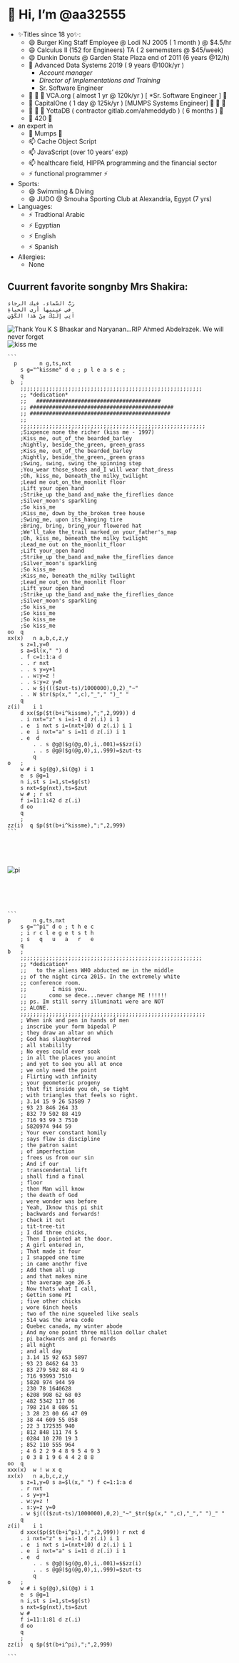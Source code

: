 <!---
aa32555/aa32555 is a ✨ special ✨ repository because its `README.md` (this file) appears on your GitHub profile.
You can click the Preview link to take a look at your changes.

- 👋 Hi, I’m @aa32555
- 👀 I’m interested in ...
- 🌱 I’m currently learning ...
- 💞️ I’m looking to collaborate on ...
- 📫 How to reach me ...
- 😄 Pronouns: ...
- ⚡ Fun fact: ...
--->
# 👋 Hi, I’m @aa32555

- ✨Titles since 18 yo✨:
  - 😄 Burger King Staff Employee @ Lodi NJ 2005 ( 1 month ) @ $4.5/hr
  - 😄 Calculus II (152 for Engineers) TA ( 2 sememsters @ $45/week)
  - 😄 Dunkin Donuts @ Garden State Plaza  end of 2011 (6 years @12/h)
  - 👀 Advanced Data Systems 2019 ( 9 years @100k/yr )
    - *Account manager*
    - *Director of Implementations and Training*
    - Sr. Software Engineer
  - 💞️ 💞️ 💞️ VCA.org ( almost 1 yr @ 120k/yr ) [ *Sr. Software Engineer ]  💞️
  - 💞️       CapitalOne ( 1 day @ 125k/yr ) [MUMPS Systems Engineer] 💞️ 💞️ 💞️ 
  - 💞️ 💞️ 💞️ YottaDB ( contractor gitlab.com/ahmeddydb ) ( 6 months )      💞️
  - 🌱 420 🌱
 - an expert in
   - 🌱 Mumps 🌱
   - 📫 Cache Object Script
   - 📫 JavaScript (over 10 years’ exp)
   - 📫 healthcare field, HIPPA programming and the financial sector
   - ⚡ functional programmer ⚡
- Sports:
    - 😄 Swimming & Diving
    - 😄 JUDO @ Smouha Sporting Club at Alexandria, Egypt (7 yrs) 
- Languages:
   - ⚡ Tradtional Arabic
   - ⚡ Egyptian
   - ⚡ English
   - ⚡ Spanish
- Allergies:
    - None
## Cuurrent favorite songnby Mrs Shakira:

```
رَبُّ السَّماءِ، فيك الرجاءِ
في عينيها أرى الحياةِ
آتِي إِلَيْكَ مِنْ هَذا الكَوْنِ
```


![Thank You K S Bhaskar and Naryanan...RIP Ahmed Abdelrazek. We will never forget](https://github.com/user-attachments/assets/5fce8c98-9205-43e3-971b-db69d14aecb7)
![kiss me](https://raw.githubusercontent.com/aa32555/yoda/main/public/bg1.png)

~~~~~~~~~~~~~~~~~~~~~~~~~~~~~~~~~~~~~~~~~~~~~~~~~~~~~~~~~~~~~~~~~~~~~~~~~~~~~~~~~~
```
  p       n g,ts,nxt 
	s g="^kissme" d o ; p l e a s e ;
	q
 b	;
	;;;;;;;;;;;;;;;;;;;;;;;;;;;;;;;;;;;;;;;;;;;;;;;;;;;;;;;;;
	;; *dedication*
	;;	 #######################################
	;; #############################################
	;; ############################################ 
	;;
	;;;;;;;;;;;;;;;;;;;;;;;;;;;;;;;;;;;;;;;;;;;;;;;;;;;;;;;;;;
	;Sixpence none the richer (kiss me - 1997)
	;Kiss_me, out_of_the bearded_barley
	;Nightly, beside_the_green, green_grass
	;Kiss_me, out_of_the bearded_barley
	;Nightly, beside_the_green,_green grass
	;Swing, swing, swing the_spinning step
	;You_wear those_shoes and_I will wear that_dress
	;Oh, kiss_me, beneath_the milky_twilight
	;Lead me out_on_the_moonlit floor
	;Lift your open hand
	;Strike_up the_band and_make the_fireflies dance
	;Silver_moon's sparkling
	;So kiss_me
	;Kiss_me, down by_the_broken tree house
	;Swing_me, upon its_hanging tire
	;Bring, bring, bring_your flowered hat
	;We'll_take the_trail marked_on your_father's_map
	;Oh, kiss_me, beneath_the milky twilight
	;Lead_me out on the_moonlit_floor
	;Lift your_open hand
	;Strike_up the_band and_make the_fireflies dance
	;Silver_moon's sparkling
	;So kiss_me
	;Kiss_me, beneath the_milky twilight
	;Lead_me out_on the_moonlit floor
	;Lift your open_hand
	;Strike_up the_band and_make the_fireflies_dance
	;Silver_moon's sparkling
	;So kiss_me
	;So kiss_me
	;So kiss_me
	;So kiss_me
oo	q
xx(x)	n a,b,c,z,y
	s z=1,y=0
	s a=$l(x," ") d
	. f c=1:1:a d
	. . r nxt
	. . s y=y+1
	. . w:y=z !
	. . s:y=z y=0
	. . w $j((($zut-ts)/1000000),0,2)_"~"
	. . W $tr($p(x," ",c),"_"," ")_" "
	q
z(i)	i 1
	d xx($p($t(b+i^kissme),";",2,999)) d
	. i nxt="z" s i=i-1 d z(.i) i 1
	. e  i nxt s i=(nxt+10) d z(.i) i 1
	. e  i nxt="a" s i=11 d z(.i) i 1
	. e  d
        . . s @g@($g(@g,0),i,.001)=$$zz(i)
        . . s @g@($g(@g,0),i,.999)=$zut-ts
        q
o	;
	w # i $g(@g),$i(@g) i 1
	e  s @g=1
	n i,st s i=1,st=$g(st)
	s nxt=$g(nxt),ts=$zut
	w # ; r st 
	f i=11:1:42 d z(.i)
	d oo
	q
	;
zz(i)  q $p($t(b+i^kissme),";",2,999)
```



 

~~~~~~~~~~~~~~~~~~~~~~~~~~~~~~~~~~~~~~~~~~~~~~~~~~~~~~~~~~~~~~~~~~~~~~~~~~~~~~~~~~~~~~~~~~~~

![pi](https://github.com/user-attachments/assets/897527ec-9569-4417-809d-15d5705b4d48)


~~~~~~~~~~~~~~~~~~~~~~~~~~~~~~~~~~~~~~~~~~~~~~~~~~~~~~~~~~~~~~~~~~~~~~~~~~~~~~~~~~~~~~~~~~~~~





```
p       n g,ts,nxt
	s g="^pi" d o ; t h e c
	; i r c l e g e t s t h
	; s   q   u   a   r   e
	q
b	;
	;;;;;;;;;;;;;;;;;;;;;;;;;;;;;;;;;;;;;;;;;;;;;;;;;;;;;;;;;
	;; *dedication*
	;;   to the aliens WHO abducted me in the middle
	;; of the night circa 2015. In the extremely white
	;; conference room. 
	;;        I miss you. 
	;;       como se dece...never change ME !!!!!!
	;; ps. Im still sorry illuminati were are NOT 
	;; ALONE. 
	;;;;;;;;;;;;;;;;;;;;;;;;;;;;;;;;;;;;;;;;;;;;;;;;;;;;;;;;;;
	; When ink and pen in hands of men
	; inscribe your form bipedal P
	; they draw an altar on which
	; God has slaughterred 
	; all stabililty
	; No eyes could ever soak
	; in all the places you anoint
	; and yet to see you all at once
	; we only need the point
	; Flirting with infinity
	; your geometeric progeny
	; that fit inside you oh, so tight 
	; with triangles that feels so right.
	; 3.14 15 9 26 53589 7
	; 93 23 846 264 33
	; 832 79 502 88 419
	; 716 93 99 3 7510
	; 5820974 944 59
	; Your ever constant homily
	; says flaw is discipline
	; the patron saint 
	; of imperfection
	; frees us from our sin
	; And if our 
	; transcendental lift
	; shall find a final 
	; floor
	; then Man will know
	; the death of God
	; were wonder was before
	; Yeah, Iknow this pi shit
	; backwards and forwards!
	; Check it out
	; tit-tree-tit
	; I did three chicks,
	; Then I pointed at the door.
	; A girl entered in,
	; That made it four
	; I snapped one time
	; in came anothr five
	; Add them all up
	; and that makes nine
	; the average age 26.5
	; Now thats what I call,
	; Gettin some PI
	; five other chicks
	; wore 6inch heels
	; two of the nine squeeled like seals
	; 514 was the area code
	; Quebec canada, my winter abode
	; And my one point three million dollar chalet
	; pi backwards and pi forwards 
	; all night
	; and all day
	; 3.14 15 92 653 5897
	; 93 23 8462 64 33
	; 83 279 502 88 41 9
	; 716 93993 7510
	; 5820 974 944 59
	; 230 78 1640628
	; 6208 998 62 68 03
	; 482 5342 117 06
	; 798 214 8 086 51
	; 3 28 23 00 66 47 09
	; 38 44 609 55 058
	; 22 3 172535 940
	; 812 848 111 74 5
	; 0284 10 270 19 3
	; 852 110 555 964
	; 4 6 2 2 9 4 8 9 5 4 9 3 
	; 0 3 8 1 9 6 4 4 2 8 8
oo	q
xxx(x)  w ! w x q
xx(x)	n a,b,c,z,y
	s z=1,y=0 s a=$l(x," ") f c=1:1:a d
	. r nxt
	. s y=y+1
	. w:y=z !
	. s:y=z y=0
	. w $j((($zut-ts)/1000000),0,2)_"~"_$tr($p(x," ",c),"_"," ")_" "
	q
z(i)	i 1
	d xxx($p($t(b+i^pi),";",2,999)) r nxt d
	. i nxt="z" s i=i-1 d z(.i) i 1
	. e  i nxt s i=(nxt+10) d z(.i) i 1
	. e  i nxt="a" s i=11 d z(.i) i 1
	. e  d
        . . s @g@($g(@g,0),i,.001)=$$zz(i)
        . . s @g@($g(@g,0),i,.999)=$zut-ts
        q
o	;
	w # i $g(@g),$i(@g) i 1
	e  s @g=1
	n i,st s i=1,st=$g(st)
	s nxt=$g(nxt),ts=$zut
	w #
	f i=11:1:81 d z(.i)
	d oo
	q
	;
zz(i)  q $p($t(b+i^pi),";",2,999)

```

